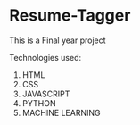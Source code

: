 # Resume-Tagger
This is a Final year project

Technologies used:
1. HTML
2. CSS
3. JAVASCRIPT
4. PYTHON
5. MACHINE LEARNING
   

